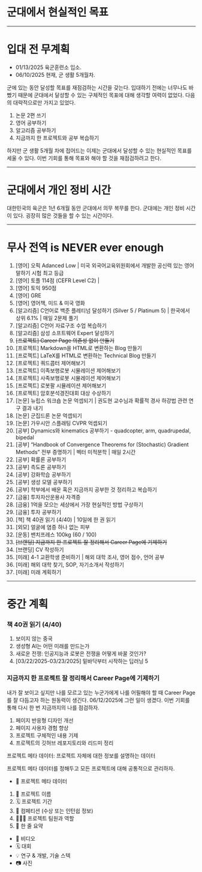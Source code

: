# 군대에서 현실적인 목표

----------------------------------------------------------------------

# 입대 전 무계획

- 01/13/2025 육군훈련소 입소.
- 06/10/2025 현재, 군 생활 5개월차.

군에 있는 동안 달성할 목표를 재점검하는 시간을 갖는다. 입대하기 전에는 너무나도 바빴기 때문에 군대에서 달성할 수 있는 구체적인 목표에 대해 생각할 여력이 없었다. 다음의 대략적으로만 가지고 있었다.

1. 논문 2편 쓰기
2. 영어 공부하기
3. 알고리즘 공부하기
4. 지금까지 한 프로젝트와 공부 복습하기

하지만 군 생활 5개월 차에 접어드는 이제는 군대에서 달성할 수 있는 현실적인 목표를 세울 수 있다. 이번 기회를 통해 목표와 해야 할 것을 재점검하려고 한다.

----------------------------------------------------------------------

# 군대에서 개인 정비 시간

대한민국의 육군은 1년 6개월 동안 군대에서 의무 복무를 한다. 군대에는 개인 정비 시간이 있다. 굉장히 많은 것들을 할 수 있는 시간이다.

----------------------------------------------------------------------

# 무사 전역 is NEVER ever enough

1. [영어] 오픽 Adanced Low | 미국 외국어교육위원회에서 개발한 공신력 있는 영어 말하기 시험 최고 등급
2. [영어] 토플 114점 (CEFR Level C2) |
3. [영어] 토익 950점
4. [영어] GRE
5. [영어] 영어책, 미드 & 미국 영화
6. [알고리즘] C언어로 백준 플레티넘 달성하기 (Silver 5 / Platinum 5) | 한국에서 상위 6.1% | 매일 2문제 풀기
7. [알고리즘] C언어 자료구조 수업 복습하기
8. [알고리즘] 삼성 소프트웨어 Expert 달성하기
9. ~~[프로젝트] Career Page 의존성 없이 만들기~~
10. [프로젝트] Markdown을 HTML로 변환하는 Blog 만들기
11. [프로젝트] LaTeX를 HTML로 변환하는 Technical Blog 만들기
12. [프로젝트] 쿼드콥터 제어해보기
13. [프로젝트] 이족보행로봇 시뮬레이션 제어해보기
14. [프로젝트] 사족보행로봇 시뮬레이션 제어해보기
15. [프로젝트] 로봇팔 시뮬레이션 제어해보기
16. [프로젝트] 암호분석경진대회 대상 수상하기
17. [논문] 뉴립스 워크숍 논문 억셉되기 | 권도현 교수님과 확률적 경사 하강법 관련 연구 결과 내기
18. [논문] 군집드론 논문 억셉되기
19. [논문] 가우시안 스플래팅 CVPR 억셉되기
20. [공부] Dynamics와 kinematics 공부하기 - quadcopter, arm, quadrupedal, bipedal
21. [공부] “Handbook of Convergence Theorems for (Stochastic) Gradient Methods” 전부 증명하기 | 벡터 미적분학 | 매일 2시간
22. [공부] 확률론 공부하기
23. [공부] 측도론 공부하기
24. [공부] 강화학습 공부하기
25. [공부] 생성 모델 공부하기
26. [공부] 학부에서 배운 혹은 지금까지 공부한 것 정리하고 복습하기
27. [금융] 투자자산운용사 자격증
28. [금융] 1억을 모으는 세상에서 가장 현실적인 방법 구상하기
29. [금융] 투자 공부하기
30. [책] 책 40권 읽기 (4/40) | 10일에 한 권 읽기
31. [외모] 얼굴에 염증 하나 없는 피부
32. [운동] 밴치프레스 100kg (60 / 100)
33. ~~[브랜딩] 지금까지 한 프로젝트 잘 정리해서 Career Page에 기제하기~~
34. [브랜딩] CV 작성하기
35. [미래] 4-1 교환학생 준비하기 | 해외 대학 조사, 영어 점수, 언어 공부
36. [미래] 해외 대학 찾기, SOP, 자기소개서 작성하기
37. [미래] 미래 계획하기

----------------------------------------------------------------------

# 중간 계획

### 책 40권 읽기 (4/40)

1. 보이지 않는 중국
2. 생성형 AI는 어떤 미래를 만드는가
3. 새로운 전쟁: 인공지능과 로봇은 전쟁을 어떻게 바꿀 것인가?
4. [03/22/2025-03/23/2025] 밑바닥부터 시작하는 딥러닝 5

### 지금까지 한 프로젝트 잘 정리해서 Career Page에 기제하기

내가 잘 보이고 싶지만 나를 모르고 있는 누군가에게 나를 어필해야 할 때 Career Page를 잘 다듬고자 하는 원동력이 생긴다. 06/12/2025에 그런 일이 생겼다. 이번 기회를 통해 다시 한 번 지금까지의 나를 점검하자.

1. 페이지 반응형 디자인 개선
2. 페이지 사용자 경험 향상
3. 프로젝트 구체적인 내용 기제
4. 프로젝트의 깃허브 레포지토리와 리드미 정리

프로젝트 메타 데이터: 프로젝트 자체에 대한 정보를 설명하는 데이터

프로젝트 메타 데이터를 정해두고 모든 프로젝트에 대해 공통적으로 관리하자.

- 📁 프로젝트 메타 데이터

1. 🚀 프로젝트 이름
2. 🗓 프로젝트 기간
3. 💼 컴페티션 (수상 또는 인턴쉽 정보)
4. 🧑‍🤝‍🧑 프로젝트 팀원과 역할
5. 📌 한 줄 요약

- 🎥 비디오
- 🗓 대회
- 💡 연구 & 개발, 기술 스텍
- 📷 사진

